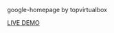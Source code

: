 google-homepage by topvirtualbox

<a href="https://topvirtualbox-github.github.io/google-homepage/">LIVE DEMO</a>
